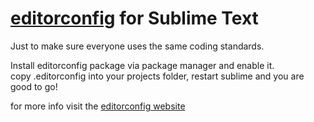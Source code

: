 # [editorconfig](http://editorconfig.org/) for Sublime Text

Just to make sure everyone uses the same coding standards.   

Install editorconfig package via package manager and enable it.  
copy .editorconfig into your projects folder, restart sublime and you are good to go!  

for more info visit the [editorconfig website](http://editorconfig.org/)
